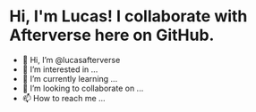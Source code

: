 # Hi, I'm Lucas! I collaborate with Afterverse here on GitHub. 


- 👋 Hi, I’m @lucasafterverse
- 👀 I’m interested in ...
- 🌱 I’m currently learning ...
- 💞️ I’m looking to collaborate on ...
- 📫 How to reach me ...

<!---
lucasafterverse/lucasafterverse is a ✨ special ✨ repository because its `README.md` (this file) appears on your GitHub profile.
You can click the Preview link to take a look at your changes.
--->
